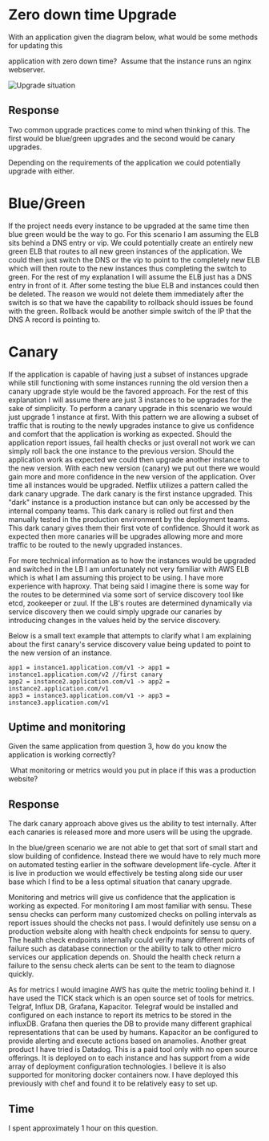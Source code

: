 # Zero down time Upgrade

With an application given the diagram below, what would be some methods for updating this

application with zero down time?  Assume that the instance runs an nginx webserver.


![Upgrade situation](/upgrade.png)

## Response

Two common upgrade practices come to mind when thinking of this. The first would be blue/green upgrades and the second would be canary upgrades.

Depending on the requirements of the application we could potentially upgrade with either.

# Blue/Green

If the project needs every instance to be upgraded at the same time then blue green would be the way to go. 
For this scenario I am assuming the ELB sits behind a DNS entry or vip. We could potentially create an entirely new green ELB that routes to all new green instances of the application. We could then just switch the DNS or the vip to point to the completely new ELB which will then route to the new instances thus completing the switch to green. For the rest of my explanation I will assume the ELB just has a DNS entry in front of it.  After some testing the blue ELB and instances could then be deleted. The reason we would not delete them immediately after the switch is so that we have the capability to rollback should issues be found with the green. Rollback would be another simple switch of the IP that the DNS A record is pointing to.

# Canary
If the application is capable of having just a subset of instances upgrade while still functioning with some instances running the old version then a canary upgrade style would be the favored approach. For the rest of this explanation I will assume there are just 3 instances to be upgrades for the sake of simplicity. To perform a canary upgrade in this scenario we would just upgrade 1 instance at first. With this pattern we are allowing a subset of traffic that is routing to the newly upgrades instance to give us confidence and comfort that the application is working as expected. Should the application report issues, fail health checks or just overall not work we can simply roll back the one instance to the previous version. Should the application work as expected we could then upgrade another instance to the new version. With each new version (canary) we put out there we would gain more and more confidence in the new version of the application. Over time all instances would be upgraded. Netflix utilizes a pattern called the dark canary upgrade. The dark canary is the first instance upgraded. This "dark" instance is a production instance but can only be accessed by the internal company teams. This dark canary is rolled out first and then manually tested in the production environment by the deployment teams. This dark canary gives them their first vote of confidence. Should it work as expected then more canaries will be upgrades allowing more and more traffic to be routed to the newly upgraded instances.

For more technical information as to how the instances would be upgraded and switched in the LB I am unfortunately not very familiar with AWS ELB which is what I am assuming this project to be using. I have more experience with haproxy. That being said I imagine there is some way for the routes to be determined via some sort of service discovery tool like etcd, zookeeper or zuul. If the LB's routes are determined dynamically via service discovery then we could simply upgrade our canaries by introducing changes in the values held by the service discovery.

Below is a small text example that attempts to clarify what I am explaining about the first canary's service discovery value being updated to point to the new version of an instance.

```
app1 = instance1.application.com/v1 -> app1 = instance1.application.com/v2 //first canary
app2 = instance2.application.com/v1 -> app2 = instance2.application.com/v1
app3 = instance3.application.com/v1 -> app3 = instance3.application.com/v1
```

## Uptime and monitoring

Given the same application from question 3, how do you know the application is working correctly?

 What monitoring or metrics would you put in place if this was a production website?

## Response 

The dark canary approach above gives us the ability to test internally. After each canaries is released more and more users will be using the upgrade.

In the blue/green scenario we are not able to get that sort of small start and slow building of confidence. Instead there we would have to rely much more on automated testing earlier in the software development life-cycle. After it is live in production we would effectively be testing along side our user base which I find to be a less optimal situation that canary upgrade.

Monitoring and metrics will give us confidence that the application is working as expected. For monitoring I am most familiar with sensu. These sensu checks can perform many customized checks on polling intervals as report issues should the checks not pass. I would definitely use sensu on a production website along with health check endpoints for sensu to query. The health check endpoints internally could verify many different points of failure such as database connection or the ability to talk to other micro services our application depends on. Should the health check return a failure to the sensu check alerts can be sent to the team to diagnose quickly.

As for metrics I would imagine AWS has quite the metric tooling behind it. I have used the TICK stack which is an open source set of tools for metrics. Telgraf, Influx DB, Grafana, Kapacitor. Telegraf would be installed and configured on each instance to report its metrics to be stored in the influxDB. Grafana then queries the DB to provide many different graphical representations that can be used by humans. Kapacitor an be configured to provide alerting and execute actions based on anamolies. Another great product I have tried is Datadog. This is a paid tool only with no open source offerings. It is deployed on to each instance and has support from a wide array of deployment configuration technologies. I believe it is also supported for monitoring docker containers now. I have deployed this previously with chef and found it to be relatively easy to set up. 

## Time

I spent approximately 1 hour on this question. 